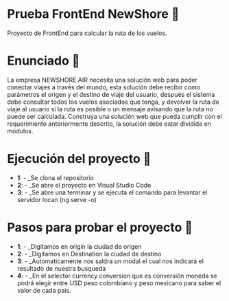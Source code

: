 # Prueba FrontEnd NewShore 🚀

Proyecto de FrontEnd para calcular la ruta de los vuelos.

# Enunciado 🎯

La empresa NEWSHORE AIR necesita una solución web para poder conectar viajes a través del 
mundo, esta solución debe recibir como parámetros el origen y el destino de viaje del usuario,
después el sistema debe consultar todos los vuelos asociados que tenga, y devolver la ruta de viaje 
al usuario si la ruta es posible o un mensaje avisando que la ruta no puede ser calculada.
Construya una solución web que pueda cumplir con el requerimiento anteriormente descrito, la 
solución debe estar dividida en módulos.

# Ejecución del proyecto 🎯

- **1**: - _Se clona el repositorio
- **2**: - _Se abre el proyecto en Visual Studio Code 
- **3**: - _Se abre una terminar y se ejecuta el comando para levantar el servidor locan (ng serve -o)

# Pasos para probar el proyecto 🎯

- **1**: - _Digitamos en origin la ciudad de origen
- **2**: - _Digitamos en Destination la ciudad de destino  
- **3**: - _Automaticamente nos saldra un modal el cual nos indicará el resultado de nuestra busqueda
- **4**: - _En el selector currency conversion que es conversión moneda se podrá elegir entre USD peso colombiano y peso mexicano para saber el valor de cada pais.

